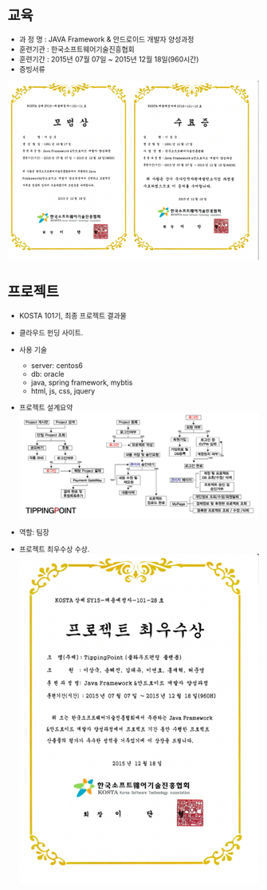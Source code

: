 # 교육
- 과 정 명 : JAVA Framework & 안드로이드 개발자 양성과정
- 훈련기관 : 한국소프트웨어기술진흥협회
- 훈련기간 : 2015년 07월 07일 ~ 2015년 12월 18일(960시간)
- 증빙서류   

![](./img/01.png)


# 프로젝트
- KOSTA 101기, 최종 프로젝트 결과물
- 클라우드 펀딩 사이트.
- 사용 기술
    + server: centos6
    + db: oracle
    + java, spring framework, mybtis
    + html, js, css, jquery
    
- 프로젝트 설계요약
![](./img/tippingpoint_summary.png)


- 역할: 팀장
- 프로젝트 최우수상 수상.   
![](./img/02.jpg )

